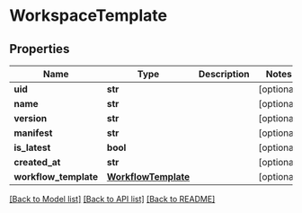 # WorkspaceTemplate

## Properties
Name | Type | Description | Notes
------------ | ------------- | ------------- | -------------
**uid** | **str** |  | [optional] 
**name** | **str** |  | [optional] 
**version** | **str** |  | [optional] 
**manifest** | **str** |  | [optional] 
**is_latest** | **bool** |  | [optional] 
**created_at** | **str** |  | [optional] 
**workflow_template** | [**WorkflowTemplate**](WorkflowTemplate.md) |  | [optional] 

[[Back to Model list]](../README.md#documentation-for-models) [[Back to API list]](../README.md#documentation-for-api-endpoints) [[Back to README]](../README.md)


